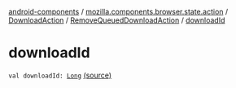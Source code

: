 [android-components](../../../index.md) / [mozilla.components.browser.state.action](../../index.md) / [DownloadAction](../index.md) / [RemoveQueuedDownloadAction](index.md) / [downloadId](./download-id.md)

# downloadId

`val downloadId: `[`Long`](https://kotlinlang.org/api/latest/jvm/stdlib/kotlin/-long/index.html) [(source)](https://github.com/mozilla-mobile/android-components/blob/master/components/browser/state/src/main/java/mozilla/components/browser/state/action/BrowserAction.kt#L580)